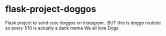 # flask-project-doggos
Flask project to send cute doggos on instagram.. BUT this is doggo roulette so every 1/10 is actually a dank meme
We all love Dogs
